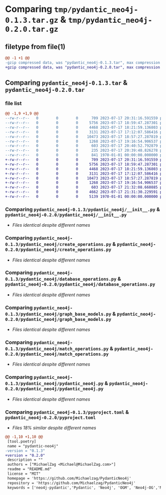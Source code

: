 # Comparing `tmp/pydantic_neo4j-0.1.3.tar.gz` & `tmp/pydantic_neo4j-0.2.0.tar.gz`

## filetype from file(1)

```diff
@@ -1 +1 @@
-gzip compressed data, was "pydantic_neo4j-0.1.3.tar", max compression
+gzip compressed data, was "pydantic_neo4j-0.2.0.tar", max compression
```

## Comparing `pydantic_neo4j-0.1.3.tar` & `pydantic_neo4j-0.2.0.tar`

### file list

```diff
@@ -1,9 +1,9 @@
--rw-r--r--   0        0        0      709 2023-07-17 20:31:16.591559 pydantic_neo4j-0.1.3/pydantic_neo4j/__init__.py
--rw-r--r--   0        0        0     5756 2023-07-17 18:59:47.287301 pydantic_neo4j-0.1.3/pydantic_neo4j/create_operations.py
--rw-r--r--   0        0        0     4468 2023-07-17 18:21:59.136803 pydantic_neo4j-0.1.3/pydantic_neo4j/database_operations.py
--rw-r--r--   0        0        0     3131 2023-07-17 17:12:07.586416 pydantic_neo4j-0.1.3/pydantic_neo4j/graph_base_models.py
--rw-r--r--   0        0        0    10473 2023-07-17 18:57:27.287819 pydantic_neo4j-0.1.3/pydantic_neo4j/match_operations.py
--rw-r--r--   0        0        0     1268 2023-07-17 19:16:54.906537 pydantic_neo4j-0.1.3/pydantic_neo4j/pydantic_neo4j.py
--rw-r--r--   0        0        0      603 2023-07-17 20:40:52.792879 pydantic_neo4j-0.1.3/pyproject.toml
--rw-r--r--   0        0        0      235 2023-07-17 20:39:48.826278 pydantic_neo4j-0.1.3/README.md
--rw-r--r--   0        0        0      841 1970-01-01 00:00:00.000000 pydantic_neo4j-0.1.3/PKG-INFO
+-rw-r--r--   0        0        0      709 2023-07-17 20:31:16.591559 pydantic_neo4j-0.2.0/pydantic_neo4j/__init__.py
+-rw-r--r--   0        0        0     5756 2023-07-17 18:59:47.287301 pydantic_neo4j-0.2.0/pydantic_neo4j/create_operations.py
+-rw-r--r--   0        0        0     4468 2023-07-17 18:21:59.136803 pydantic_neo4j-0.2.0/pydantic_neo4j/database_operations.py
+-rw-r--r--   0        0        0     3131 2023-07-17 17:12:07.586416 pydantic_neo4j-0.2.0/pydantic_neo4j/graph_base_models.py
+-rw-r--r--   0        0        0    10473 2023-07-17 18:57:27.287819 pydantic_neo4j-0.2.0/pydantic_neo4j/match_operations.py
+-rw-r--r--   0        0        0     1268 2023-07-17 19:16:54.906537 pydantic_neo4j-0.2.0/pydantic_neo4j/pydantic_neo4j.py
+-rw-r--r--   0        0        0      603 2023-07-17 21:32:08.660885 pydantic_neo4j-0.2.0/pyproject.toml
+-rw-r--r--   0        0        0     4662 2023-07-17 21:31:30.229591 pydantic_neo4j-0.2.0/README.md
+-rw-r--r--   0        0        0     5139 1970-01-01 00:00:00.000000 pydantic_neo4j-0.2.0/PKG-INFO
```

### Comparing `pydantic_neo4j-0.1.3/pydantic_neo4j/__init__.py` & `pydantic_neo4j-0.2.0/pydantic_neo4j/__init__.py`

 * *Files identical despite different names*

### Comparing `pydantic_neo4j-0.1.3/pydantic_neo4j/create_operations.py` & `pydantic_neo4j-0.2.0/pydantic_neo4j/create_operations.py`

 * *Files identical despite different names*

### Comparing `pydantic_neo4j-0.1.3/pydantic_neo4j/database_operations.py` & `pydantic_neo4j-0.2.0/pydantic_neo4j/database_operations.py`

 * *Files identical despite different names*

### Comparing `pydantic_neo4j-0.1.3/pydantic_neo4j/graph_base_models.py` & `pydantic_neo4j-0.2.0/pydantic_neo4j/graph_base_models.py`

 * *Files identical despite different names*

### Comparing `pydantic_neo4j-0.1.3/pydantic_neo4j/match_operations.py` & `pydantic_neo4j-0.2.0/pydantic_neo4j/match_operations.py`

 * *Files identical despite different names*

### Comparing `pydantic_neo4j-0.1.3/pydantic_neo4j/pydantic_neo4j.py` & `pydantic_neo4j-0.2.0/pydantic_neo4j/pydantic_neo4j.py`

 * *Files identical despite different names*

### Comparing `pydantic_neo4j-0.1.3/pyproject.toml` & `pydantic_neo4j-0.2.0/pyproject.toml`

 * *Files 18% similar despite different names*

```diff
@@ -1,10 +1,10 @@
 [tool.poetry]
 name = "pydantic-neo4j"
-version = "0.1.3"
+version = "0.2.0"
 description = ""
 authors = ["MichaelZag <Michael@MichaelZag.com>"]
 readme = "README.md"
 license = "MIT"
 homepage = 'https://github.com/Michaelzag/PydanticNeo4j'
 repository = 'https://github.com/Michaelzag/PydanticNeo4j'
 keywords = ['neo4j-pydantic','Pydantic', 'Neo4j', 'OGM', 'Neo4j-OG','MichaelZag']
```

